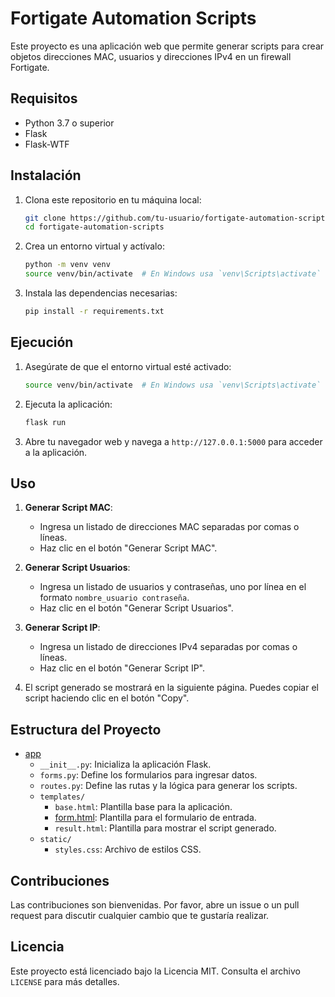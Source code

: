 # Fortigate Automation Scripts

Este proyecto es una aplicación web que permite generar scripts para crear objetos direcciones MAC, usuarios y direcciones IPv4 en un firewall Fortigate.

## Requisitos

- Python 3.7 o superior
- Flask
- Flask-WTF

## Instalación

1. Clona este repositorio en tu máquina local:
    ```sh
    git clone https://github.com/tu-usuario/fortigate-automation-scripts.git
    cd fortigate-automation-scripts
    ```

2. Crea un entorno virtual y actívalo:
    ```sh
    python -m venv venv
    source venv/bin/activate  # En Windows usa `venv\Scripts\activate`
    ```

3. Instala las dependencias necesarias:
    ```sh
    pip install -r requirements.txt
    ```

## Ejecución

1. Asegúrate de que el entorno virtual esté activado:
    ```sh
    source venv/bin/activate  # En Windows usa `venv\Scripts\activate`
    ```

2. Ejecuta la aplicación:
    ```sh
    flask run
    ```

3. Abre tu navegador web y navega a `http://127.0.0.1:5000` para acceder a la aplicación.

## Uso

1. **Generar Script MAC**:
    - Ingresa un listado de direcciones MAC separadas por comas o líneas.
    - Haz clic en el botón "Generar Script MAC".

2. **Generar Script Usuarios**:
    - Ingresa un listado de usuarios y contraseñas, uno por línea en el formato `nombre_usuario contraseña`.
    - Haz clic en el botón "Generar Script Usuarios".

3. **Generar Script IP**:
    - Ingresa un listado de direcciones IPv4 separadas por comas o líneas.
    - Haz clic en el botón "Generar Script IP".

4. El script generado se mostrará en la siguiente página. Puedes copiar el script haciendo clic en el botón "Copy".

## Estructura del Proyecto

- [app](http://_vscodecontentref_/0)
  - `__init__.py`: Inicializa la aplicación Flask.
  - `forms.py`: Define los formularios para ingresar datos.
  - `routes.py`: Define las rutas y la lógica para generar los scripts.
  - `templates/`
    - `base.html`: Plantilla base para la aplicación.
    - [form.html](http://_vscodecontentref_/1): Plantilla para el formulario de entrada.
    - `result.html`: Plantilla para mostrar el script generado.
  - `static/`
    - `styles.css`: Archivo de estilos CSS.

## Contribuciones

Las contribuciones son bienvenidas. Por favor, abre un issue o un pull request para discutir cualquier cambio que te gustaría realizar.

## Licencia

Este proyecto está licenciado bajo la Licencia MIT. Consulta el archivo `LICENSE` para más detalles.
